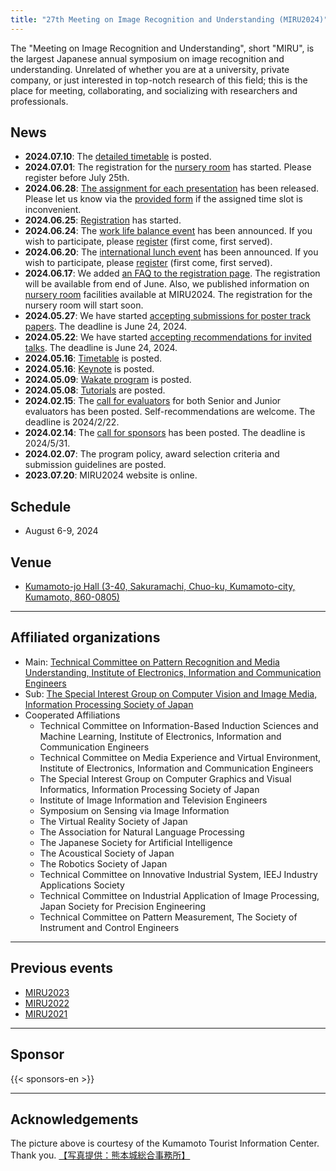 ```yaml
---
title: "27th Meeting on Image Recognition and Understanding (MIRU2024)"
---
```


The "Meeting on Image Recognition and Understanding", short "MIRU", is the largest Japanese annual symposium on image recognition and understanding. Unrelated of whether you are at a university, private company, or just interested in top-notch research of this field; this is the place for meeting, collaborating, and socializing with researchers and professionals.

## News
- **2024.07.10**: The [detailed timetable](program/timetable) is posted.
- **2024.07.01**: The registration for the [nursery room](attend/nursery) has started. Please register before July 25th.
- **2024.06.28**: [The assignment for each presentation](program/timetable) has been released. Please let us know via the [provided form](https://forms.gle/NdqSrYM1DtYa15C66) if the assigned time slot is inconvenient.
- **2024.06.25**: [Registration](registration) has started.
- **2024.06.24**: The [work life balance event](https://sites.google.com/view/miru2024wlb/english) has been announced. If you wish to participate, please [register](https://forms.gle/ix3vYhxYPmRAueZ86) (first come, first served). 
- **2024.06.20**: The [international lunch event](https://sites.google.com/view/miru2024-internationallunch/) has been announced. If you wish to participate, please [register](https://forms.gle/nuiFwZ4hTuijgQ79A) (first come, first served). 
- **2024.06.17**: We added [an FAQ to the registration page](registration#faq). The registration will be available from end of June. Also, we published information on [nursery room](attend/nursery) facilities available at MIRU2024. The registration for the nursery room will start soon.
- **2024.05.27**: We have started [accepting submissions for poster track papers](submission). The deadline is June 24, 2024.
- **2024.05.22**: We have started [accepting recommendations for invited talks](about/call_for_invited_talk). The deadline is June 24, 2024.
- **2024.05.16**: [Timetable](program/timetable) is posted.
- **2024.05.16**: [Keynote](program/keynote) is posted.
- **2024.05.09**: [Wakate program](https://sites.google.com/view/miru2024wakate/) is posted.
- **2024.05.08**: [Tutorials](program/tutorial) are posted.
- **2024.02.15**: The [call for evaluators](https://docs.google.com/forms/d/1xExWYvtsQ63gnGZrymwKrslDcXBv_7d3apv0f1tJuq8/edit) for both Senior and Junior evaluators has been posted. Self-recommendations are welcome. The deadline is 2024/2/22.
- **2024.02.14**: The [call for sponsors](sponsor/) has been posted. The deadline is 2024/5/31.
- **2024.02.07**: The program policy, award selection criteria and submission guidelines are posted.
- **2023.07.20**: MIRU2024 website is online.

## Schedule

- August 6-9, 2024

## Venue

- [Kumamoto-jo Hall (3-40, Sakuramachi, Chuo-ku, Kumamoto-city, Kumamoto, 860-0805)](https://www.kumamoto-jo-hall.jp/en/)

---

## Affiliated organizations
- Main: [Technical Committee on Pattern Recognition and Media Understanding, Institute of Electronics, Information and Communication Engineers](https://www.ieice.org/iss/prmu/jpn/index.html)
- Sub: [The Special Interest Group on Computer Vision and Image Media, Information Processing Society of Japan](http://cvim.ipsj.or.jp/)
- Cooperated Affiliations
    - Technical Committee on Information-Based Induction Sciences and Machine Learning, Institute of Electronics, Information and Communication Engineers
    - Technical Committee on Media Experience and Virtual Environment, Institute of Electronics, Information and Communication Engineers
    - The Special Interest Group on Computer Graphics and Visual Informatics, Information Processing Society of Japan
    - Institute of Image Information and Television Engineers
    - Symposium on Sensing via Image Information
    - The Virtual Reality Society of Japan
    - The Association for Natural Language Processing
    - The Japanese Society for Artificial Intelligence
    - The Acoustical Society of Japan
    - The Robotics Society of Japan
    - Technical Committee on Innovative Industrial System, IEEJ Industry Applications Society
    - Technical Committee on Industrial Application of Image Processing, Japan Society for Precision Engineering
    - Technical Committee on Pattern Measurement, The Society of Instrument and Control Engineers

---


## Previous events
- [MIRU2023](http://cvim.ipsj.or.jp/MIRU2023/)
- [MIRU2022](https://sites.google.com/view/miru2022)
- [MIRU2021](http://cvim.ipsj.or.jp/MIRU2021/)

---

## Sponsor

{{< sponsors-en >}}

---

## Acknowledgements

The picture above is courtesy of the Kumamoto Tourist Information Center. Thank you. [【写真提供：熊本城総合事務所】](https://castle.kumamoto-guide.jp/galleries/guide.html)
